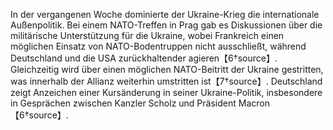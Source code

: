 In der vergangenen Woche dominierte der Ukraine-Krieg die internationale Außenpolitik. Bei einem NATO-Treffen in Prag gab es Diskussionen über die militärische Unterstützung für die Ukraine, wobei Frankreich einen möglichen Einsatz von NATO-Bodentruppen nicht ausschließt, während Deutschland und die USA zurückhaltender agieren【6†source】. Gleichzeitig wird über einen möglichen NATO-Beitritt der Ukraine gestritten, was innerhalb der Allianz weiterhin umstritten ist【7†source】. Deutschland zeigt Anzeichen einer Kursänderung in seiner Ukraine-Politik, insbesondere in Gesprächen zwischen Kanzler Scholz und Präsident Macron【6†source】.